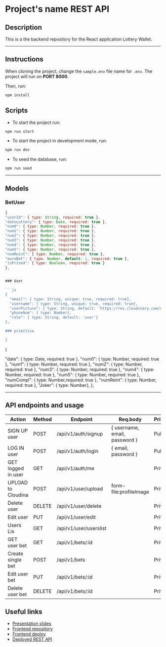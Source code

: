 # Project's name REST API

## Description

This is a the backend repository for the React application Lottery Wallet.

---

## Instructions

When cloning the project, change the <code>sample.env</code> file name for <code>.env</code>. The project will run on **PORT 8000**.

Then, run:

```bash
npm install
```

## Scripts

- To start the project run:

```bash
npm run start
```

- To start the project in development mode, run:

```bash
npm run dev
```

- To seed the database, run:

```bash
npm run seed
```

---

## Models

### BetUser

````js
{
"userId": { type: String, required: true },
"dateLottery": { type: Date, required: true },
"num0": { type: Number, required: true },
"num1": { type: Number, required: true },
"num2": { type: Number, required: true },
"num3": { type: Number, required: true },
"num4": { type: Number, required: true },
"num5": { type: Number, required: true },
"numReint": { type: Number, required: true },
"euroBet": { type: Number, default: 1, required: true },
"isPrized": { type: Boolean, required: true }
},


### User

```js
{
  "email": { type: String, unique: true, required: true},
  "username": { type: String, unique: true, required: true},
  "userPicture": { type: String, default: 'https://res.cloudinary.com/dnxl4zry6/image/upload/v1663025902/userProfile/es9pkrvyvdv2dtzotvjk.png'},
  "phoneNum": { type: Number},
  "role": { type: String, default: 'user'}
},

### primitiva

}
````

{

"date": { type: Date, required: true },
"num0": { type: Number, required: true },
"num1": { type: Number, required: true },
"num2": { type: Number, required: true },
"num3": { type: Number, required: true },
"num4": { type: Number, required: true },
"num5": { type: Number, required: true },
"numCompl": { type: Number,required: true },
"numReint": { type: Number, required: true },
"Joker": { type: Number},
},

---

## API endpoints and usage

| Action             | Method | Endpoint               | Req.body                      | Private/Public |
| ------------------ | ------ | ---------------------- | ----------------------------- | -------------- |
| SIGN UP user       | POST   | /api/v1/auth/signup    | { username, email, password } | Public         |
| LOG IN user        | POST   | /api/v1/auth/login     | { email, password }           | Public         |
| GET logged in user | GET    | /api/v1/auth/me        |                               | Private        |
| UPLOAD to Cloudina | POST   | /api/v1/user/upload    | form-file:profileImage        | Private        |
| Delete user        | DELETE | /api/v1/user/delete    |                               | Private        |
| Edit user          | PUT    | /api/v1/user/edit      |                               | Private        |
| Users Lis          | GET    | /api/v1/user/userslist |                               | Private        |
| GET user bet       | GET    | /api/v1/bets/:id       |                               | Private        |
| Create single bet  | POST   | /api/v1/bets           |                               | Private        |
| Edit user bet      | PUT    | /api/v1/bets/:id       |                               | Private        |
| Delete user bet    | DELETE | /api/v1/bets/:id       |                               | Private        |

## Useful links

- [Presentation slides](https://slides.com/d/wXETgCg/live)
- [Frontend repository](https://github.com/GuiLLeMet85/project-lottery-frontend)
- [Frontend deploy](https://lottery-wallet.netlify.app/)
- [Deployed REST API](https://lottery-wallet-back.herokuapp.com/)
